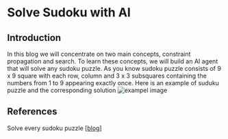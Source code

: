 # Solve Sudoku with AI

## Introduction
In this blog we will concentrate on two main concepts, constraint propagation and search. To learn these concepts, we will build an AI agent that will solve any sudoku puzzle. As you know sudoku puzzle consists of 9 x 9 square with each row, column and 3 x 3 subsquares containing the numbers from 1 to 9 appearing exactly once. Here is an example of suduku puzzle and the corresponding solution
![exampel image](https://github.com/mohandesosama/Solving-Sudoku-Puzzle-with-AI/blob/master/images/sudo-ku-puzzle-example.png)

## References
Solve every sudoku puzzle [[blog]](http://norvig.com/sudoku.html)

